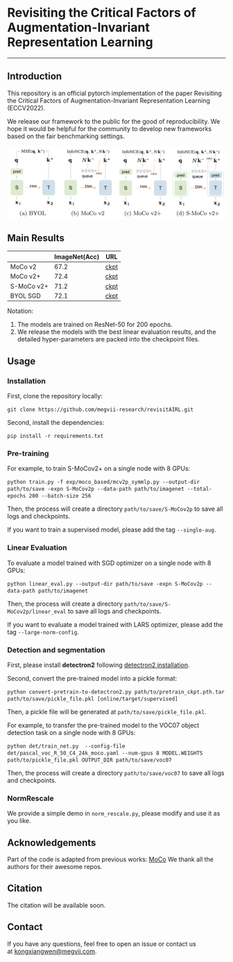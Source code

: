 # Revisiting the Critical Factors of  Augmentation-Invariant Representation Learning
--------
## Introduction
This repository is an official pytorch implementation of the paper Revisiting the Critical Factors of  Augmentation-Invariant Representation Learning (ECCV2022).

We release our framework to the public for the good of reproducibility. We hope it would be helpful for the community to develop new frameworks based on the fair benchmarking settings.

![architectures](https://github.com/megvii-research/revisitAIRL/blob/main/figures/arch.png)

## Main Results

|            | ImageNet(Acc) | URL  |
| ---------- | ------------- | ---- |
| MoCo v2    | 67.2          | [ckpt](https://drive.google.com/file/d/1F2_pJ50t6-INPM_OF3CMH10PBp7Jyt0y/view?usp=sharing) |
| MoCo v2+   | 72.4          | [ckpt](https://drive.google.com/file/d/1LDlE-3rSmO1sd1f8XfxQxFOxbO4j7ARG/view?usp=sharing) |
| S-MoCo v2+ | 71.2          | [ckpt](https://drive.google.com/file/d/13DFBKfFuuT61EyzLcRYCtXXjqgdQTfSo/view?usp=sharing) |
| BYOL SGD   | 72.1          | [ckpt](https://drive.google.com/file/d/1-5-O49vsro9YW9WTokSc8CoSrmjKfieB/view?usp=sharing) |


Notation:
1. The models are trained on ResNet-50 for 200 epochs.
2. We release the models with the best linear evaluation results, and the detailed hyper-parameters are packed into the checkpoint files.

## Usage
### Installation
First, clone the repository locally:
```
git clone https://github.com/megvii-research/revisitAIRL.git

```
Second, install the dependencies:
```
pip install -r requirements.txt

```

### Pre-training
For example, to train S-MoCov2+ on a single node with 8 GPUs:
```
python train.py -f exp/moco_based/mcv2p_symmlp.py --output-dir path/to/save -expn S-MoCov2p --data-path path/to/imagenet --total-epochs 200 --batch-size 256
```
Then, the process will create a directory ```path/to/save/S-MoCov2p``` to save all logs and checkpoints.

If you want to train a supervised model, please add the tag ```--single-aug```.

### Linear Evaluation
To evaluate a model trained with SGD optimizer on a single node with 8 GPUs:
```
python linear_eval.py --output-dir path/to/save -expn S-MoCov2p --data-path path/to/imagenet
```
Then, the process will create a directory ```path/to/save/S-MoCov2p/linear_eval``` to save all logs and checkpoints.

If you want to evaluate a model trained with LARS optimizer, please add the tag ```--large-norm-config```.


### Detection and segmentation
First, please install **detectron2** following [detectron2 installation](https://detectron2.readthedocs.io/en/latest/tutorials/install.html).


Second, convert the pre-trained model into a pickle format:
```
python convert-pretrain-to-detectron2.py path/to/pretrain_ckpt.pth.tar path/to/save/pickle_file.pkl [online/target/supervised]	
```
Then, a pickle file will be generated at ```path/to/save/pickle_file.pkl```.

For example, to transfer the pre-trained model to the VOC07 object detection task on a single node with 8 GPUs: 
```
python det/train_net.py  --config-file det/pascal_voc_R_50_C4_24k_moco.yaml --num-gpus 8 MODEL.WEIGHTS path/to/pickle_file.pkl OUTPUT_DIR path/to/save/voc07
```
Then, the process will create a directory ```path/to/save/voc07``` to save all logs and checkpoints.

### NormRescale
We provide a simple demo in ```norm_rescale.py```, please modify and use it as you like.

## Acknowledgements
Part of the code is adapted from previous works:
[MoCo](https://github.com/facebookresearch/moco)
We thank all the authors for their awesome repos.

## Citation
The citation will be available soon.

## Contact
If you have any questions, feel free to open an issue or contact us at [kongxiangwen@megvii.com](mailto:kongxiangwen@megvii.com).
